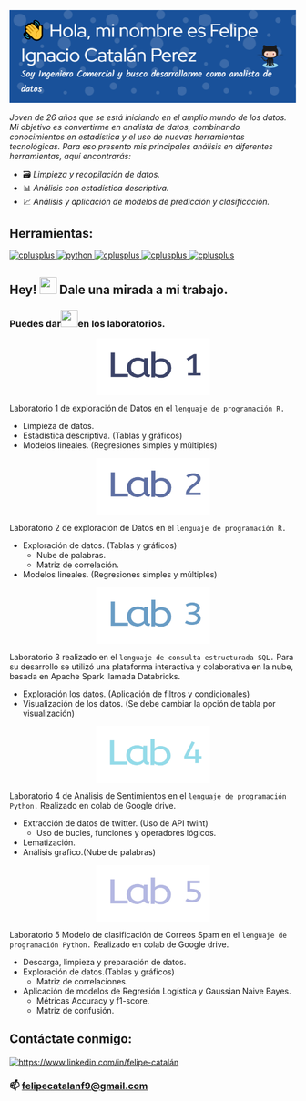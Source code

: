 <p align="center">
<img title="a title" alt="Alt text" src="https://raw.githubusercontent.com/FelipeCatalanPerez/FelipeCatalanPerez/main/Banner.png">
</p>

*Joven de 26 años que se está iniciando en el amplio mundo de los datos. Mi objetivo es convertirme en analista de datos, combinando conocimientos en estadística y el uso de nuevas herramientas tecnológicas. Para eso presento mis principales análisis en diferentes herramientas, aquí encontrarás:*

- :card_file_box: *Limpieza y recopilación de datos.*
- :bar_chart: *Análisis con estadística descriptiva.*
- :chart_with_upwards_trend: *Análisis y aplicación de modelos de predicción y clasificación.*

<h2 align="left">Herramientas:</h2>

<p align="left"> 
<a href="https://www.rstudio.com/" target="_blank" rel="noreferrer"> <img src="https://www.rstudio.com/assets/img/logo.svg" alt="cplusplus" width="85" height="85"/> </a> 
<a href="https://www.python.org" target="_blank" rel="noreferrer"> <img src="https://upload.wikimedia.org/wikipedia/commons/f/f8/Python_logo_and_wordmark.svg" alt="python" width="145" height="50"/> </a> 
<a href="https://github.com/FelipeCatalanPerez" target="_blank" rel="noreferrer"> <img src="https://uxwing.com/wp-content/themes/uxwing/download/file-and-folder-type/sql-icon.png" alt="cplusplus" width="40" height="40"/> </a> 
<a href="https://markdown.es/" target="_blank" rel="noreferrer"> <img src="https://www.svgrepo.com/show/347160/markdown.svg" alt="cplusplus" width="110" height="60"/> </a> 
<a href="https://powerbi.microsoft.com/es-es/guidedtour/power-platform/power-bi/1/1" target="_blank" rel="noreferrer"> <img src="https://www.vectorlogo.zone/logos/microsoft_powerbi/microsoft_powerbi-ar21.png" alt="cplusplus" width="110" height="60"/> </a> 
</p>

## Hey! <img src="https://www.gifss.com/cuerpo-humano/ojos/images/gif-ojos-5.gif" width="30" height="30" /> Dale una mirada a mi trabajo.

### Puedes dar<img src="https://media.tenor.com/MlHKXX_Uh40AAAAC/klick-click.gif" width="30" height="30" />en los laboratorios.

<p align="center">
<a 
href="https://felipecatalanperez.github.io/Laboratorio_1/" 
target="blank"><img align="center" 
src="https://raw.githubusercontent.com/FelipeCatalanPerez/FelipeCatalanPerez/main/Laboratorio1.gif" 
alt="https://felipecatalanperez.github.io/Laboratorio_1/" height="100" width="200" /> </a> 

Laboratorio 1 de exploración de Datos en el `lenguaje de programación R.`

- Limpieza de datos.
- Estadística descriptiva. (Tablas y gráficos)
- Modelos lineales. (Regresiones simples y múltiples)
</p>

<p align="center">
<a 
href="https://felipecatalanperez.github.io/Laboratorio2/" 
target="blank"><img align="center" 
src="https://raw.githubusercontent.com/FelipeCatalanPerez/FelipeCatalanPerez/main/Laboratorio2.gif" 
alt="https://felipecatalanperez.github.io/Laboratorio2/" height="100" width="200" /> </a> 

Laboratorio 2 de exploración de Datos en el `lenguaje de programación R.` 

- Exploración de datos. (Tablas y gráficos)
  - Nube de palabras.
  - Matriz de correlación.
- Modelos lineales. (Regresiones simples y múltiples)
</p>

<p align="center">
<a 
href="https://felipecatalanperez.github.io/Databricks_SQL/" 
target="blank"><img align="center" 
src="https://raw.githubusercontent.com/FelipeCatalanPerez/FelipeCatalanPerez/main/Laboratorio3.gif" 
alt="https://felipecatalanperez.github.io/Databricks_SQL/" height="100" width="200" /> </a>

Laboratorio 3 realizado en el `lenguaje de consulta estructurada SQL.` Para su desarrollo se utilizó una plataforma interactiva y colaborativa en la nube, basada en Apache Spark llamada Databricks.

-	Exploración los datos. (Aplicación de filtros y condicionales)
-	Visualización de los datos. (Se debe cambiar la opción de tabla por visualización)
</p>

<p align="center">
<a 
href="https://colab.research.google.com/drive/19p5Zx6v-Lpv4tjDshJ14aGLJp0e50u2M#scrollTo=TghDDREo-qNp" 
target="blank"><img align="center" 
src="https://raw.githubusercontent.com/FelipeCatalanPerez/FelipeCatalanPerez/main/Laboratorio4.gif" 
alt="https://colab.research.google.com/drive/19p5Zx6v-Lpv4tjDshJ14aGLJp0e50u2M#scrollTo=TghDDREo-qNp" height="100" width="200" /> </a>

Laboratorio 4 de Análisis de Sentimientos en el `lenguaje de programación Python.` Realizado en colab de Google drive.

- Extracción de datos de twitter. (Uso de API twint)
  - Uso de bucles, funciones y operadores lógicos.
- Lematización.
- Análisis grafico.(Nube de palabras)
</p>

<p align="center">
<a 
href="https://colab.research.google.com/drive/1j4CoogS2GO7KFg8Rc3CxhcURDm7VxUcO#scrollTo=bfoskOnVFPk-" 
target="blank"><img align="center" 
src="https://raw.githubusercontent.com/FelipeCatalanPerez/FelipeCatalanPerez/main/Laboratorio5.gif" 
alt="https://colab.research.google.com/drive/1j4CoogS2GO7KFg8Rc3CxhcURDm7VxUcO#scrollTo=bfoskOnVFPk-" height="100" width="200" /> </a>

Laboratorio 5 Modelo de clasificación de Correos Spam en el `lenguaje de programación Python.` Realizado en colab de Google drive.

- Descarga, limpieza y preparación de datos.
- Exploración de datos.(Tablas y gráficos)
  - Matriz de correlaciones.
- Aplicación de modelos de Regresión Logística y Gaussian Naive Bayes.
  - Métricas Accuracy y f1-score.
  - Matriz de confusión.

</p>

<h2 align="left">Contáctate conmigo:</h2>
<p align="left">
<a href="https://www.linkedin.com/in/felipe-catalán" target="blank"><img align="center" src="https://raw.githubusercontent.com/rahuldkjain/github-profile-readme-generator/master/src/images/icons/Social/linked-in-alt.svg" alt="https://www.linkedin.com/in/felipe-catalán" height="40" width="45" /></a>
</p>

### 📫 **felipecatalanf9@gmail.com**
